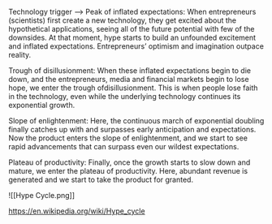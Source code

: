 

Technology trigger --> Peak of inflated expectations: When entrepreneurs (scientists) first create a new technology, they get excited about the hypothetical applications, seeing all of the future potential with few of the downsides. At that moment, hype starts to build an unfounded excitement and inflated expectations. Entrepreneurs’ optimism and imagination outpace reality.

Trough of disillusionment: When these inflated expectations begin to die down, and the entrepreneurs, media and financial markets begin to lose hope, we enter the trough ofdisillusionment. This is when people lose faith in the technology, even while the underlying technology continues its exponential growth.

Slope of enlightenment: Here, the continuous march of exponential doubling finally catches up with and surpasses early anticipation and expectations. Now the product enters the slope of enlightenment, and we start to see rapid advancements that can surpass even our wildest expectations.

Plateau of productivity: Finally, once the growth starts to slow down and mature, we enter the plateau of productivity. Here, abundant revenue is generated and we start to take the product for granted.


![[Hype Cycle.png]]

https://en.wikipedia.org/wiki/Hype_cycle